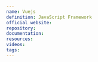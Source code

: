 ```yaml
---
name: Vuejs
definition: JavaScript Framework
official website:
repository:
documentation:
resources:
videos: 
tags:
---
```

